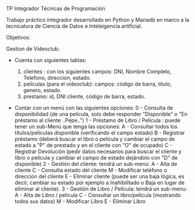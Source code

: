 TP Integrador Técnicas de Programación

Trabajo práctico integrador desarrollado en Python y Mariadb en marco a la tecnicatura de Ciencia de Datos e Inteleigencia artificial.

Objetivos:

Gestion de Videoclub:
- Cuenta con siguientes tablas:
    1) clientes : con los siguientes campos: DNI, Nombre Completo, Telefono, direccion, estado.
    2) peliculas (para el videoclub): campos: código de barra, titulo, genero, estado.
    3) prestamo: id, DNI cliente, código de barra, estado.

- Contar con un menú con las siguientes opciones:
   0 - Consulta de disponibilidad (de una pelicula, solo debe responder "Disponible" o "En préstamo al cliente ..Pepe..")
   1 - Préstamo de Libro / Película : puede tener un sub-Menú que tenga las opciones:
        A - Consultar todos los títulos/películas disponible (verificando el campo estado)
        B - Registrar préstamo (deberá buscar el libro o película y cambiar el campo de estado a "P" de prestado y en el cliente con "O" de ocupado)
        C - Registrar Devolución (pedir datos necesarios para buscar el cliente y libro o pelicula y cambiar el campo de estado dejándolo con "D" de disponible)
    2 - Gestión del cliente: tendrá un sub-menú:
        A - Alta de cliente
        C - Consulta estado del cliente
        M - Modificar teléfono o direccion del cliente
        E - Eliminar cliente (puede ser una baja lógica, es decir, cambiar su estado por ejemplo a Inahibilitado o Baja en lugar de eliminar al cliente).
    3 - Gestión de Libro / Película: tendrá un sub-menu:
        A - Alta de Libro / película
        C - Consultar un libro/película (mostrando todos sus datos)
        M - Modificar Libro
        E - Eliminar Libro
